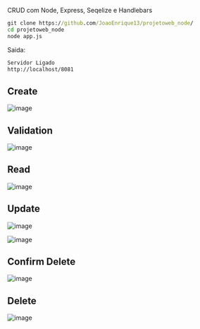 CRUD com Node, Express, Seqelize e Handlebars

```cmd
git clone https://github.com/JoaoEnrique13/projetoweb_node/
cd projetoweb_node
node app.js
```

Saida:
```cmd
Servidor Ligado
http://localhost/8081
```

<!--
Dependencias usadas:
```cmd
npm install express --save
```
```cmd
npm install express-handlebars --save
```
```cmd
npm install sequelize --save
```
```cmd
npm install mysql2 --save
```-->

## Create
![image](https://github.com/JoaoEnrique13/projetoweb_node/assets/99426704/add78262-efd7-4af1-b46f-89770d1aad54)

## Validation
![image](https://github.com/JoaoEnrique13/projetoweb_node/assets/99426704/ac054c76-8b24-42f7-8ae0-e1ab632b4b72)

## Read
![image](https://github.com/JoaoEnrique13/projetoweb_node/assets/99426704/0ab8fd3d-f427-4d49-a44a-bc305afb090c)

## Update
![image](https://github.com/JoaoEnrique13/projetoweb_node/assets/99426704/969a265b-7ee3-4265-9495-e9d8b5ff878e)

![image](https://github.com/JoaoEnrique13/projetoweb_node/assets/99426704/42e66327-34b5-4f41-b5aa-2201dfca93c3)

## Confirm Delete
![image](https://github.com/JoaoEnrique13/projetoweb_node/assets/99426704/5a8e28bf-ec38-40d6-95d2-f12778a29d17)

## Delete
![image](https://github.com/JoaoEnrique13/projetoweb_node/assets/99426704/2ba8f306-260b-49c7-8b2a-4629c8589555)
